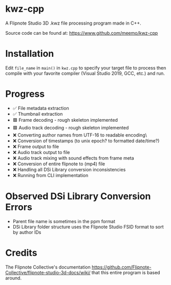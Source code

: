 # kwz-cpp
A Flipnote Studio 3D .kwz file processing program made in C++.

Source code can be found at: https://www.github.com/meemo/kwz-cpp

# Installation

Edit `file_name`  in `main()` in `kwz.cpp` to specify your target file to process then compile with your favorite compiler (Visual Studio 2019, GCC, etc.) and run.

# Progress

- ✅ File metadata extraction
- ✅ Thumbnail extraction
- 🟩 Frame decoding - rough skeleton implemented
- 🟩 Audio track decoding - rough skeleton implemented
- ❌ Converting author names from UTF-16 to readable encoding\
- ❌ Conversion of timestamps (to unix epoch? to formatted date/time?)
- ❌ Frame output to file
- ❌ Audio track output to file
- ❌ Audio track mixing with sound effects from frame meta
- ❌ Conversion of entire flipnote to (mp4) file
- ❌ Handling all DSi Library conversion inconsistencies
- ❌ Running from CLI implementation

# Observed DSi Library Conversion Errors

- Parent file name is sometimes in the ppm format
- DSi Library folder structure uses the Flipnote Studio FSID format to sort by author IDs

# Credits

The Flipnote Collective's documentation https://github.com/Flipnote-Collective/flipnote-studio-3d-docs/wiki/ that this entire program is based around.